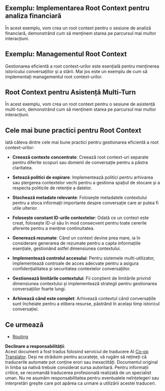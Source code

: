 <!--
CO_OP_TRANSLATOR_METADATA:
{
  "original_hash": "e1cbc99fa7185139ad6d539eca09a2b3",
  "translation_date": "2025-06-02T20:31:48+00:00",
  "source_file": "05-AdvancedTopics/mcp-root-contexts/README.md",
  "language_code": "ro"
}
-->
## Exemplu: Implementarea Root Context pentru analiza financiară

În acest exemplu, vom crea un root context pentru o sesiune de analiză financiară, demonstrând cum să menținem starea pe parcursul mai multor interacțiuni.

## Exemplu: Managementul Root Context

Gestionarea eficientă a root context-urilor este esențială pentru menținerea istoricului conversațiilor și a stării. Mai jos este un exemplu de cum să implementați managementul root context-urilor.

## Root Context pentru Asistență Multi-Turn

În acest exemplu, vom crea un root context pentru o sesiune de asistență multi-turn, demonstrând cum să menținem starea pe parcursul mai multor interacțiuni.

## Cele mai bune practici pentru Root Context

Iată câteva dintre cele mai bune practici pentru gestionarea eficientă a root context-urilor:

- **Creează contexte concentrate**: Creează root context-uri separate pentru diferite scopuri sau domenii de conversație pentru a păstra claritatea.

- **Setează politici de expirare**: Implementează politici pentru arhivarea sau ștergerea contextelor vechi pentru a gestiona spațiul de stocare și a respecta politicile de retenție a datelor.

- **Stochează metadate relevante**: Folosește metadatele contextului pentru a stoca informații importante despre conversație care ar putea fi utile ulterior.

- **Folosește constant ID-urile contextelor**: Odată ce un context este creat, folosește ID-ul său în mod consecvent pentru toate cererile aferente pentru a menține continuitatea.

- **Generează rezumate**: Când un context devine prea mare, ia în considerare generarea de rezumate pentru a capta informațiile esențiale, gestionând astfel dimensiunea contextului.

- **Implementează controlul accesului**: Pentru sistemele multi-utilizator, implementează controale de acces adecvate pentru a asigura confidențialitatea și securitatea contextelor conversațiilor.

- **Gestionează limitările contextului**: Fii conștient de limitările privind dimensiunea contextului și implementează strategii pentru gestionarea conversațiilor foarte lungi.

- **Arhivează când este complet**: Arhivează contextul când conversațiile sunt încheiate pentru a elibera resurse, păstrând în același timp istoricul conversației.

## Ce urmează

- [Routing](../mcp-routing/README.md)

**Declinare a responsabilității**:  
Acest document a fost tradus folosind serviciul de traducere AI [Co-op Translator](https://github.com/Azure/co-op-translator). Deși ne străduim pentru acuratețe, vă rugăm să rețineți că traducerile automate pot conține erori sau inexactități. Documentul original în limba sa nativă trebuie considerat sursa autoritară. Pentru informații critice, se recomandă traducerea profesională realizată de un specialist uman. Nu ne asumăm responsabilitatea pentru eventualele neînțelegeri sau interpretări greșite care pot apărea ca urmare a utilizării acestei traduceri.